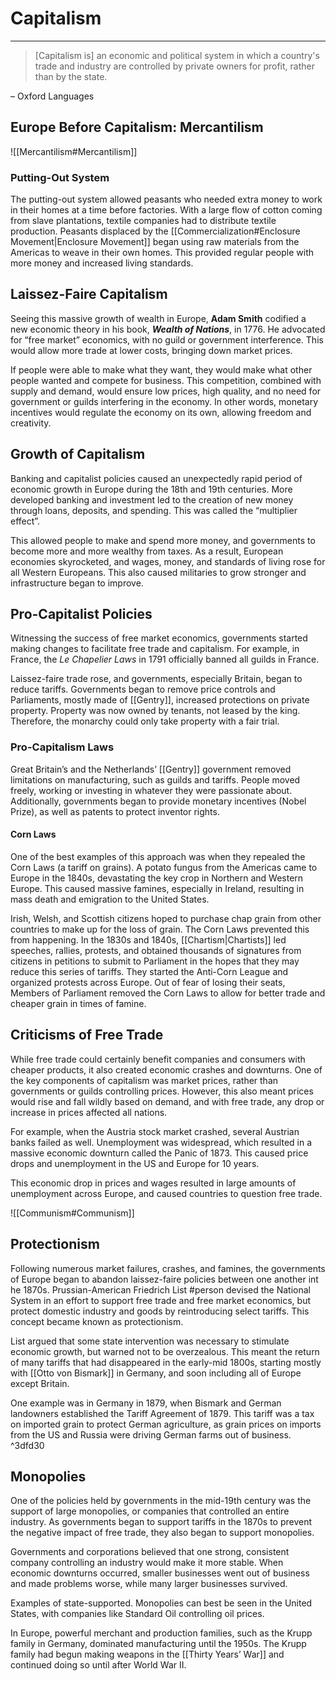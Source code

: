 # Capitalism
---
> \[Capitalism is] an economic and political system in which a country's trade and industry are controlled by private owners for profit, rather than by the state.

– Oxford Languages

## Europe Before Capitalism: Mercantilism
![[Mercantilism#Mercantilism]]

### Putting-Out System
The putting-out system allowed peasants who needed extra money to work in their homes at a time before factories. With a large flow of cotton coming from slave plantations, textile companies had to distribute textile production. Peasants displaced by the [[Commercialization#Enclosure Movement|Enclosure Movement]] began using raw materials from the Americas to weave in their own homes. This provided regular people with more money and increased living standards.

## Laissez-Faire Capitalism
Seeing this massive growth of wealth in Europe, **Adam Smith** codified a new economic theory in his book, ***Wealth of Nations***, in 1776. He advocated for “free market” economics, with no guild or government interference. This would allow more trade at lower costs, bringing down market prices. 

If people were able to make what they want, they would make what other people wanted and compete for business. This competition, combined with supply and demand, would ensure low prices, high quality, and no need for government or guilds interfering in the economy. In other words, monetary incentives would regulate the economy on its own, allowing freedom and creativity.

## Growth of Capitalism
Banking and capitalist policies caused an unexpectedly rapid period of economic growth in Europe during the 18th and 19th centuries. More developed banking and investment led to the creation of new money through loans, deposits, and spending. This was called the “multiplier effect”.

This allowed people to make and spend more money, and governments to become more and more wealthy from taxes. As a result, European economies skyrocketed, and wages, money, and standards of living rose for all Western Europeans. This also caused militaries to grow stronger and infrastructure began to improve.

## Pro-Capitalist Policies
Witnessing the success of free market economics, governments started making changes to facilitate free trade and capitalism. For example, in France, the *Le Chapelier Laws* in 1791 officially banned all guilds in France.

Laissez-faire trade rose, and governments, especially Britain, began to reduce tariffs. Governments began to remove price controls and Parliaments, mostly made of [[Gentry]], increased protections on private property. Property was now owned by tenants, not leased by the king. Therefore, the monarchy could only take property with a fair trial.

### Pro-Capitalism Laws
Great Britain’s and the Netherlands’ [[Gentry]] government removed limitations on manufacturing, such as guilds and tariffs. People moved freely, working or investing in whatever they were passionate about. Additionally, governments began to provide monetary incentives (Nobel Prize), as well as patents to protect inventor rights.

#### Corn Laws
One of the best examples of this approach was when they repealed the Corn Laws (a tariff on grains). A potato fungus from the Americas came to Europe in the 1840s, devastating the key crop in Northern and Western Europe. This caused massive famines, especially in Ireland, resulting in mass death and emigration to the United States.

Irish, Welsh, and Scottish citizens hoped to purchase chap grain from other countries to make up for the loss of grain. The Corn Laws prevented this from happening. In the 1830s and 1840s, [[Chartism|Chartists]] led speeches, rallies, protests, and obtained thousands of signatures from citizens in petitions to submit to Parliament in the hopes that they may reduce this series of tariffs. They started the Anti-Corn League and organized protests across Europe. Out of fear of losing their seats, Members of Parliament removed the Corn Laws to allow for better trade and cheaper grain in times of famine.

## Criticisms of Free Trade
While free trade could certainly benefit companies and consumers with cheaper products, it also created economic crashes and downturns. One of the key components of capitalism was market prices, rather than governments or guilds controlling prices. However, this also meant prices would rise and fall wildly based on demand, and with free trade, any drop or increase in prices affected all nations.

For example, when the Austria stock market crashed, several Austrian banks failed as well. Unemployment was widespread, which resulted in a massive economic downturn called the Panic of 1873. This caused price drops and unemployment in the US and Europe for 10 years.

This economic drop in prices and wages resulted in large amounts of unemployment across Europe, and caused countries to question free trade.

![[Communism#Communism]]

## Protectionism
Following numerous market failures, crashes, and famines, the governments of Europe began to abandon laissez-faire policies between one another int he 1870s. Prussian-American Friedrich List #person devised the National System in an effort to support free trade and free market economics, but protect domestic industry and goods by reintroducing select tariffs. This concept became known as protectionism.

List argued that some state intervention was necessary to stimulate economic growth, but warned not to be overzealous. This meant the return of many tariffs that had disappeared in the early-mid 1800s, starting mostly with [[Otto von Bismark]] in Germany, and soon including all of Europe except Britain.

One example was in Germany in 1879, when Bismark and German landowners established the Tariff Agreement of 1879. This tariff was a tax on imported grain to protect German agriculture, as grain prices on imports from the US and Russia were driving German farms out of business. ^3dfd30

## Monopolies
One of the policies held by governments in the mid-19th century was the support of large monopolies, or companies that controlled an entire industry. As governments began to support tariffs in the 1870s to prevent the negative impact of free trade, they also began to support monopolies.

Governments and corporations believed that one strong, consistent company controlling an industry would make it more stable. When economic downturns occurred, smaller businesses went out of business and made problems worse, while many larger businesses survived.

Examples of state-supported. Monopolies can best be seen in the United States, with companies like Standard Oil controlling oil prices.

In Europe, powerful merchant and production families, such as the Krupp family in Germany, dominated manufacturing until the 1950s. The Krupp family had begun making weapons in the [[Thirty Years’ War]] and continued doing so until after World War II.

